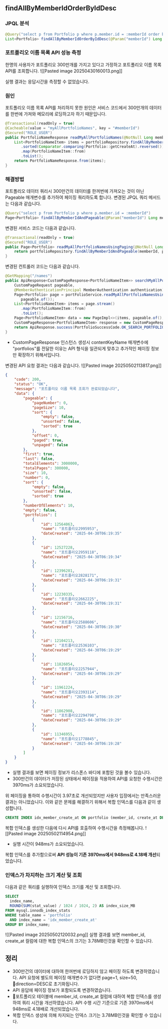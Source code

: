 
## findAllByMemberIdOrderByIdDesc
### JPQL 분석
```java
@Query("select p from Portfolio p where p.member.id = :memberId order by p.id desc")  
List<Portfolio> findAllByMemberIdOrderByIdDesc(@Param("memberId") Long memberId);
```


### 포트폴리오 이름 목록 API 성능 측정
한명의 사용자가 포트폴리오 300만개를 가지고 있다고 가정하고 포트폴리오 이름 목록 API를 조회합니다.
![[Pasted image 20250430160013.png]]

실행 결과는 응답시간을 측정할 수 없었습니다.

### 원인
포트폴리오 이름 목록 API를 처리하지 못한 원인은 서비스 코드에서 300만개의 데이터를 한번에 가져와 메모리에 로딩하고자 하기 때문입니다.
```java
@Transactional(readOnly = true)  
@Cacheable(value = "myAllPortfolioNames", key = "#memberId")  
@Secured("ROLE_USER")  
public PortfolioNameResponse readMyAllPortfolioNames(@NotNull Long memberId) {  
    List<PortfolioNameItem> items = portfolioRepository.findAllByMemberIdOrderByIdDesc(memberId).stream()  
       .sorted(Comparator.comparing(Portfolio::getCreateAt).reversed())  
       .map(PortfolioNameItem::from)  
       .toList();  
    return PortfolioNameResponse.from(items);  
}
```

### 해결방법 
포트폴리오 데이터 쿼리시 300만건의 데이터를 한꺼번에 가져오는 것이 아닌 Pageable 매개변수를 추가하여 페이징 쿼리하도록 합니다. 변경된 JPQL 쿼리 메서드는 다음과 같습니다.
```java
@Query("select p from Portfolio p where p.member.id = :memberId")  
Page<Portfolio> findAllByMemberIdAndPageable(@Param("memberId") Long memberId, Pageable pageable);
```

변경된 서비스 코드는 다음과 같습니다.
```java
@Transactional(readOnly = true)  
@Secured("ROLE_USER")  
public Page<Portfolio> readMyAllPortfolioNamesUsingPaging(@NotNull Long memberId, Pageable pageable) {  
    return portfolioRepository.findAllByMemberIdAndPageable(memberId, pageable);  
}
```

변경된 컨트롤러 코드는 다음과 같습니다.
```java
@GetMapping("/names")  
public ApiResponse<CustomPageResponse<PortfolioNameItem>> searchMyAllPortfolioNames(  
    CustomPageRequest pageable,  
    @MemberAuthenticationPrincipal MemberAuthentication authentication) {  
    Page<Portfolio> page = portFolioService.readMyAllPortfolioNamesUsingPaging(authentication.getId(),  
       pageable.of());  
    List<PortfolioNameItem> items = page.stream()  
       .map(PortfolioNameItem::from)  
       .toList();  
    Page<PortfolioNameItem> data = new PageImpl<>(items, pageable.of(), page.getTotalElements());  
    CustomPageResponse<PortfolioNameItem> response = new CustomPageResponse<>(data, "portfolios");  
    return ApiResponse.success(PortfolioSuccessCode.OK_SEARCH_PORTFOLIO_NAMES, response);  
}
```
- CustomPageResponse 인스턴스 생성시 contentKeyName 매개변수에 "portfolios"를 전달한 이유는 API 형식을 일관되게 맞추고 추가적인 페이징 정보만 확장하기 위해서입니다.

변경된 API 요청 결과는 다음과 같습니다.
![[Pasted image 20250502113817.png]]
```json
{
    "code": 200,
    "status": "OK",
    "message": "포트폴리오 이름 목록 조회가 완료되었습니다",
    "data": {
        "pageable": {
            "pageNumber": 0,
            "pageSize": 10,
            "sort": {
                "empty": false,
                "unsorted": false,
                "sorted": true
            },
            "offset": 0,
            "paged": true,
            "unpaged": false
        },
        "first": true,
        "last": false,
        "totalElements": 3000000,
        "totalPages": 300000,
        "size": 10,
        "number": 0,
        "sort": {
            "empty": false,
            "unsorted": false,
            "sorted": true
        },
        "numberOfElements": 10,
        "empty": false,
        "portfolios": [
            {
                "id": 12564063,
                "name": "포트폴리오2995953",
                "dateCreated": "2025-04-30T06:19:35"
            },
            {
                "id": 12527228,
                "name": "포트폴리오2959118",
                "dateCreated": "2025-04-30T06:19:34"
            },
            {
                "id": 12396281,
                "name": "포트폴리오2828171",
                "dateCreated": "2025-04-30T06:19:31"
            },
            {
                "id": 12230335,
                "name": "포트폴리오2662225",
                "dateCreated": "2025-04-30T06:19:31"
            },
            {
                "id": 12156716,
                "name": "포트폴리오2588606",
                "dateCreated": "2025-04-30T06:19:30"
            },
            {
                "id": 12104213,
                "name": "포트폴리오2536103",
                "dateCreated": "2025-04-30T06:19:29"
            },
            {
                "id": 11826054,
                "name": "포트폴리오2257944",
                "dateCreated": "2025-04-30T06:19:29"
            },
            {
                "id": 11961224,
                "name": "포트폴리오2393114",
                "dateCreated": "2025-04-30T06:19:29"
            },
            {
                "id": 11862908,
                "name": "포트폴리오2294798",
                "dateCreated": "2025-04-30T06:19:29"
            },
            {
                "id": 11346955,
                "name": "포트폴리오1778845",
                "dateCreated": "2025-04-30T06:19:28"
            }
        ]
    }
}
```
- 실행 결과를 보면 페이징 정보가 리스폰스 바디에 포함된 것을 볼수 있습니다.
- 300만건의 데이터가 저장된 상태에서 페이징을 적용하여 API를 요청한 수행시간은 3970ms가 소요되었습니다.

위 페이징을 통하여 수행시간이 3.97초로 개선되었지만 사용자 입장에서는 만족스러운 결과는 아니었습니다. 이와 같은 문제를 해결하기 위해서 복합 인덱스를 다음과 같이 생성합니다.
```sql
CREATE INDEX idx_member_create_at ON portfolio (member_id, create_at DESC);
```

복합 인덱스를 생성한 다음에 다시 API를 호출하여 수행시간을 측정해봅니다.
![[Pasted image 20250502114954.png]]
- 실행 시간이 948ms가 소요되었습니다.

복합 인덱스를 추가함으로써 **API 성능이 기존 3970ms에서 948ms로 4.18배 개선**되었습니다.

### 인덱스가 차지하는 크기 계산 및 조회
다음과 같은 쿼리를 실행하여 인덱스 크기를 계산 및 조회합니다.
```sql
SELECT 
  index_name,
  ROUND(SUM(stat_value) / 1024 / 1024, 2) AS index_size_MB
FROM mysql.innodb_index_stats 
WHERE table_name = 'portfolio'
  AND index_name = 'idx_member_create_at'
GROUP BY index_name;
```
![[Pasted image 20250502120032.png]]
실행 결과를 보면 member_id, create_at 컬럼에 대한 복합 인덱스의 크기는 3.78MB인것을 확인할 수 있습니다.

## 정리
- 300만건의 데이터에 대하여 한꺼번에 로딩하지 않고  페이징 하도록 변경하였습니다. API 요청에 별도의 페이징 매개변수가 없다면 page=1, size=50, direction=DESC로  초기화됩니다.
- API 응답에 페이징 정보가 포함되도록 변경하였습니다.
- 포트폴리오 테이블에 member_id, create_at 컬럼에 대하여 복합 인덱스를 생성하여 쿼리 시간을 개선하였습니다. API 수행 시간 기준으로 기존 3970ms에서 948ms로 4.18배로 개선되었습니다.
- 복합 인덱스 생성에 의해 차지되는 인덱스 크기는 3.78MB인것을 확인할 수 있습니다.

